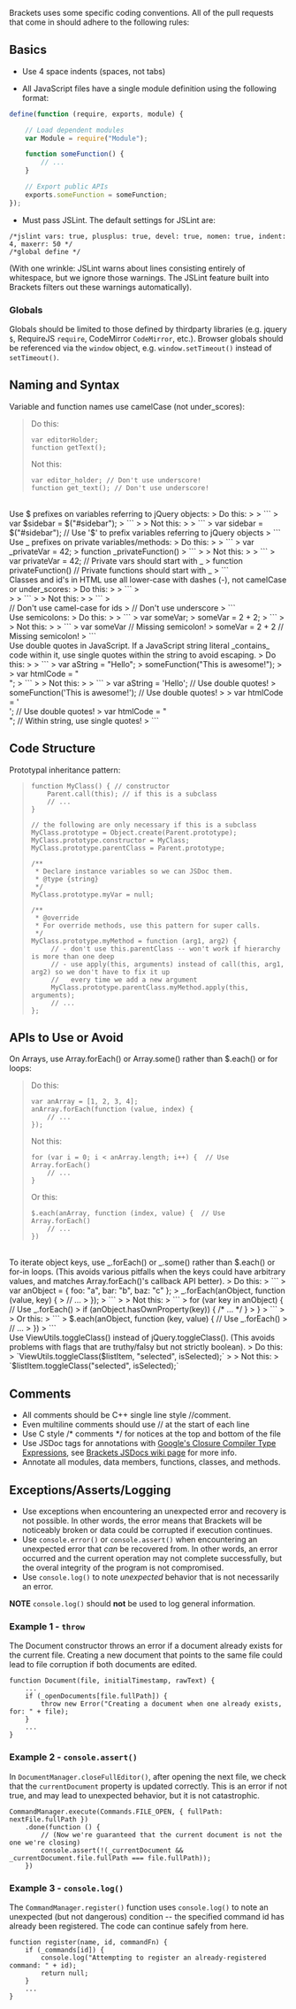 Brackets uses some specific coding conventions. All of the pull requests that come in should adhere to the following rules:

## Basics ##
* Use 4 space indents (spaces, not tabs)

* All JavaScript files have a single module definition using the following format:

```javascript
define(function (require, exports, module) {

    // Load dependent modules
    var Module = require("Module");

    function someFunction() {
        // ...
    }

    // Export public APIs
    exports.someFunction = someFunction;
});
```

* Must pass JSLint. The default settings for JSLint are:

```
/*jslint vars: true, plusplus: true, devel: true, nomen: true, indent: 4, maxerr: 50 */
/*global define */
```

(With one wrinkle: JSLint warns about lines consisting entirely of whitespace, but we ignore those warnings. The JSLint feature built into Brackets filters out these warnings automatically).


### Globals ###

Globals should be limited to those defined by thirdparty libraries (e.g. jquery ``$``, RequireJS ``require``, CodeMirror ``CodeMirror``, etc.). Browser globals should be referenced via the ``window`` object, e.g. ``window.setTimeout()`` instead of ``setTimeout()``.

## Naming and Syntax ##
Variable and function names use camelCase (not under_scores):
> Do this:
>
> ```
> var editorHolder; 
> function getText();
> ```
>
> Not this:
>
> ```
> var editor_holder; // Don't use underscore!
> function get_text(); // Don't use underscore!
> ```

<br/>
Use $ prefixes on variables referring to jQuery objects:
> Do this:
>
> ```
> var $sidebar = $("#sidebar");
> ```
>
> Not this:
>
> ```
> var sidebar = $("#sidebar"); // Use '$' to prefix variables referring to jQuery objects
> ```

<br/>
Use _ prefixes on private variables/methods:
> Do this:
>
> ```
> var _privateVar = 42;
> function _privateFunction() 
> ```
>
> Not this:
>
> ```
> var privateVar = 42; // Private vars should start with _
> function privateFunction() // Private functions should start with _
> ```

<br/>
Classes and id's in HTML use all lower-case with dashes (-), not camelCase or under_scores:
> Do this:
>
> ```
> <div id="search-results">
> <span class="title-wrapper">
> ```
>
> Not this:
>
> ```
> <div id="searchResults">  // Don't use camel-case for ids
> <span class="title_wrapper"> // Don't use underscore
> ```

<br/>
Use semicolons:
> Do this:
>
> ```
> var someVar;
> someVar = 2 + 2;
> ```
>
> Not this:
>
> ```
> var someVar   // Missing semicolon!
> someVar = 2 + 2   // Missing semicolon!
> ```

<br/>
Use double quotes in JavaScript. If a JavaScript string literal _contains_ code within it, use single quotes within the string to avoid escaping.
> Do this:
>
> ```
> var aString = "Hello";
> someFunction("This is awesome!");
>
> var htmlCode = "<div id='some-id' class='some-class'></div>";
> ```
>
> Not this:
>
> ```
> var aString = 'Hello'; // Use double quotes!
> someFunction('This is awesome!'); // Use double quotes!
>
> var htmlCode = '<div id="some-id" class="some-class"></div>'; // Use double quotes!
> var htmlCode = "<div id=\"some-id\" class=\"some-class\"></div>"; // Within string, use single quotes!
> ```


## Code Structure ##
Prototypal inheritance pattern:
> ```
> function MyClass() { // constructor
>     Parent.call(this); // if this is a subclass
>     // ...
> }
>
> // the following are only necessary if this is a subclass
> MyClass.prototype = Object.create(Parent.prototype);
> MyClass.prototype.constructor = MyClass;
> MyClass.prototype.parentClass = Parent.prototype;
>
> /**
>  * Declare instance variables so we can JSDoc them.
>  * @type {string}
>  */
> MyClass.prototype.myVar = null;
>
> /**
>  * @override
>  * For override methods, use this pattern for super calls.
>  */
> MyClass.prototype.myMethod = function (arg1, arg2) {
>      // - don't use this.parentClass -- won't work if hierarchy is more than one deep
>      // - use apply(this, arguments) instead of call(this, arg1, arg2) so we don't have to fix it up
>      //   every time we add a new argument
>      MyClass.prototype.parentClass.myMethod.apply(this, arguments);
>      // ... 
> };


## APIs to Use or Avoid ##
On Arrays, use Array.forEach() or Array.some() rather than $.each() or for loops:
> Do this:
> ```
> var anArray = [1, 2, 3, 4];
> anArray.forEach(function (value, index) {
>     // ...
> });
> ```
>
> Not this:
> ```
> for (var i = 0; i < anArray.length; i++) {  // Use Array.forEach()
>     // ...
> }
> ```
>
> Or this:
> ```
> $.each(anArray, function (index, value) {  // Use Array.forEach()
>     // ...
> })
> ```

<br/>
To iterate object keys, use _.forEach() or _.some() rather than $.each() or for-in loops. (This avoids various pitfalls when the keys could have arbitrary values, and matches Array.forEach()'s callback API better).
> Do this:
> ```
> var anObject = { foo: "a", bar: "b", baz: "c" };
> _.forEach(anObject, function (value, key) {
>     // ...
> });
> ```
>
> Not this:
> ```
> for (var key in anObject) {  // Use _.forEach()
>     if (anObject.hasOwnProperty(key)) { /* ... */ }
> }
> ```
>
> Or this:
> ```
> $.each(anObject, function (key, value) {  // Use _.forEach()
>     // ...
> })
> ```

<br/>
Use ViewUtils.toggleClass() instead of jQuery.toggleClass(). (This avoids problems with flags that are truthy/falsy but not strictly boolean).
> Do this:
> `ViewUtils.toggleClass($listItem, "selected", isSelected);`
>
> Not this:
> `$listItem.toggleClass("selected", isSelected);`


## Comments ##
* All comments should be C++ single line style //comment.
* Even multiline comments should use // at the start of each line
* Use C style /* comments */ for notices at the top and bottom of the file
* Use JSDoc tags for annotations with [Google's Closure Compiler Type Expressions](https://developers.google.com/closure/compiler/docs/js-for-compiler), see [Brackets JSDocs wiki page](https://github.com/adobe/brackets/wiki/Brackets-JSDocs-Guidelines) for more info.
* Annotate all modules, data members, functions, classes, and methods.

## <a name="error_handling"></a>Exceptions/Asserts/Logging ##

* Use exceptions when encountering an unexpected error and recovery is not possible. In other words, the error means that Brackets will be noticeably broken or data could be corrupted if execution continues.
* Use `console.error()` or `console.assert()` when encountering an unexpected error that *can* be recovered from. In other words, an error occurred and the current operation may not complete successfully, but the overal integrity of the program is not compromised.
* Use `console.log()` to note *unexpected* behavior that is not necessarily an error. 

**NOTE** `console.log()` should **not** be used to log general information.

### Example 1 - `throw` ###

The Document constructor throws an error if a document already exists for the current file. Creating a new document that points to the same file could lead to file corruption if both documents are edited.

```
function Document(file, initialTimestamp, rawText) {
    ...
    if (_openDocuments[file.fullPath]) {
        throw new Error("Creating a document when one already exists, for: " + file);
    }
    ...
}
```

### Example 2 - `console.assert()` ###

In `DocumentManager.closeFullEditor()`, after opening the next file, we check that the `currentDocument` property is updated correctly. This is an error if not true, and may lead to unexpected behavior, but it is not catastrophic.

```
CommandManager.execute(Commands.FILE_OPEN, { fullPath: nextFile.fullPath })
    .done(function () {
        // (Now we're guaranteed that the current document is not the one we're closing)
        console.assert(!(_currentDocument && _currentDocument.file.fullPath === file.fullPath));
    })
```

### Example 3 - `console.log()` ###

The `CommandManager.register()` function uses `console.log()` to note an unexpected (but not dangerous) condition -- the specified command id has already been registered. The code can continue safely from here.

```JS
function register(name, id, commandFn) {
    if (_commands[id]) {
        console.log("Attempting to register an already-registered command: " + id);
        return null;
    }
    ...
}

```